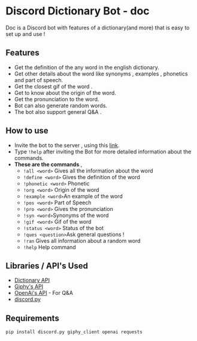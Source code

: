 # Discord Dictionary Bot - doc 
Doc is a Discord bot with features of a dictionary(and more) that is easy to set up and use !

## Features
* Get the definition of the any word in the english dictionary. 
* Get other details about the word like synonyms , examples , phonetics and part of speech.
* Get the closest gif of the word .  
* Get to know about the origin of the word. 
* Get the pronunciation to the word.
* Bot can also generate random words. 
* The bot also support general Q&A .

## How to use 
* Invite the bot to the server , using this [link](https://discord.com/api/oauth2/authorize?client_id=910594616502390825&permissions=8&scope=bot).
* Type `!help` after inviting the Bot for more detailed information about the commands. 
* **These are the commands** , 
    * ``!all <word>``    Gives all the information about the word <br>
    * ``!define <word>`` Gives the definition of the word
    * ``!phonetic <word>``   Phonetic
    * ``!org <word>``    Origin of the word
    * ``!example <word>``An example of the word
    * ``!pos <word>`` Part of Speech
    * ``!pro <word>`` Gives the pronunciation
    * ``!syn <word>``Synonyms of the word
    * ``!gif <word>`` Gif of the word 
    * ``!status <word>`` Status of the bot
    * ``!ques <question>``Ask general questions !
    * ``!ran`` Gives all information about a random word 
    * ``!help`` Help command
    
## Libraries / API's Used 
* [Dictionary API](https://dictionaryapi.dev/)
* [Giphy's API](https://developers.giphy.com/)
* [OpenAi's API](https://openai.com/) - For Q&A 
* [discord.py](https://discordpy.readthedocs.io/en/stable/)

## Requirements 
```
pip install discord.py giphy_client openai requests
```

                            

